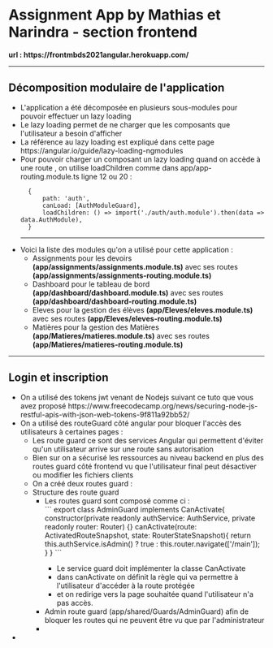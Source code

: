 <h1>Assignment App by Mathias et Narindra - section frontend</h1>
<strong>url : https://frontmbds2021angular.herokuapp.com/</strong>
<hr>
  <h2>Décomposition modulaire de l'application</h2>
  <ul>
    <li>L'application a été décomposée en plusieurs sous-modules pour pouvoir effectuer un lazy loading</li>
    <li>Le lazy loading permet de ne charger que les composants que l'utilisateur a besoin d'afficher</li>
    <li>La référence au lazy loading est expliqué dans cette page https://angular.io/guide/lazy-loading-ngmodules</li>
    <li>Pour pouvoir charger un composant un lazy loading quand on accède à une route , on utilise loadChildren comme dans app/app-routing.module.ts ligne 12 ou 20 : 
    
      {
          path: 'auth',
          canLoad: [AuthModuleGuard],
          loadChildren: () => import('./auth/auth.module').then(data => data.AuthModule),
      }
<hr>
    <li>Voici la liste des modules qu'on a utilisé pour cette application : 
      <ul>
        <li>Assignments pour les devoirs <strong>(app/assignments/assignments.module.ts)</strong> avec ses routes <strong>(app/assignments/assignments-routing.module.ts)</strong></li>
        <li>Dashboard pour le tableau de bord <strong>(app/dashboard/dashboard.module.ts)</strong> avec ses routes <strong>(app/dashboard/dashboard-routing.module.ts)</strong></li>
        <li>Eleves pour la gestion des élèves <strong>(app/Eleves/eleves.module.ts)</strong> avec ses routes <strong>(app/Eleves/eleves-routing.module.ts)</strong></li>
        <li>Matières pour la gestion des Matières <strong>(app/Matieres/matieres.module.ts)</strong> avec ses routes <strong>(app/Matieres/matieres-routing.module.ts)</strong></li>
      </ul>
    </li>
  </ul>
<hr>
<h2>Login et inscription</h2>
<ul>
  <li>On a utilisé des tokens jwt venant de Nodejs suivant ce tuto que vous avez proposé https://www.freecodecamp.org/news/securing-node-js-restful-apis-with-json-web-tokens-9f811a92bb52/</li>
  <li>On a utilisé des routeGuard côté angular pour bloquer l'accès des utilisateurs à certaines pages :
    <ul>
      <li>Les route guard ce sont des services Angular qui permettent d'éviter qu'un utilisateur arrive sur une route sans autorisation</li>
      <li>Bien sur on a sécurisé les ressources au niveau backend en plus des routes guard côté frontend vu que l'utilisateur final peut désactiver ou modifier les fichiers clients</li>
      <li>On a créé deux routes guard : </li>
        <li>Structure des route guard 
        <ul>
          <li>Les routes guard sont composé comme ci : </li>
          ```
           export class AdminGuard implements CanActivate{
             constructor(private readonly authService: AuthService,
                         private readonly router: Router) {}
             canActivate(route: ActivatedRouteSnapshot,
                         state: RouterStateSnapshot){
               return this.authService.isAdmin() ? true :  this.router.navigate(['/main']);
             }
           }
           ```
           <ul>
            <li>Le service guard doit implémenter la classe CanActivate</li>
            <li>dans canActivate on définit la règle qui va permettre à l'utilisateur d'accéder à la route protégée</li>
            <li>et on redirige vers la page souhaitée quand l'utilisateur n'a pas accès.</li>
           </ul>
          <li>Admin route guard (app/shared/Guards/AdminGuard) afin de bloquer les routes qui ne peuvent être vu que par l'administrateur</li>
          <li></li>
        </ul></li>
    </ul>
  </li>

  <li></li>
</ul>

